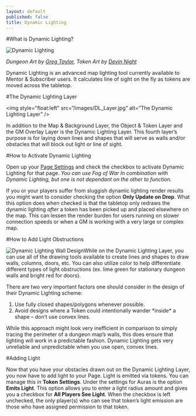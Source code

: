 ```yaml
---
layout: default
published: false
title: Dynamic Lighting
---
```


#What is Dynamic Lighting?

<img style="display: block; margin-left: auto; margin-right: auto" src=”/images/Dynamic_Lighting.jpg” alt="Dynamic Lighting" />

*Dungeon Art by [Greg Taylor]( https://marketplace.roll20.net/browse/set/50/diy-dungeon-blank-pack),  Token Art by [Devin Night]( https://marketplace.roll20.net/browse/set/2/devin-token-pack-1-characters)*

Dynamic Lighting is an advanced map lighting tool currently available to Mentor & Subscriber users. It calculates line of sight on the fly as tokens are moved across the tabletop.

#The Dynamic Lighting Layer

<img style="float:left" src=”/images/DL_Layer.jpg” alt=”The Dynamic Lighting Layer” />

In addition to the Map & Background Layer, the Object & Token Layer and the GM Overlay Layer is the Dynamic Lighting Layer. This fourth layer’s purpose is for laying down lines and shapes that will serve as walls and/or obstacles that will block out light or line of sight.

#How to Activate Dynamic Lighting

Open up your [Page Settings](/page-toolbar-page-settings) and check the checkbox to activate Dynamic Lighting for that page. *You can use Fog of War In combination with Dynamic Lighting, but one is not dependant on the other to function.*

If you or your players suffer from sluggish dynamic lighting render results you might want to consider checking the option **Only Update on Drop**. What this option does when checked is that the tabletop only redraws the dynamic lighting *after* a token has been picked up and placed elsewhere on the map. This can lessen the render burden for users running on slower connection speeds or when a GM is working with a very large or complex map.

#How to Add Light Obstructions

<img style="float:left" src=”/images/DL_Walls.jpg” alt="Dynamic Lighting Wall Design" />
While on the Dynamic Lighting Layer, you can use all of the drawing tools available to create lines and shapes to draw walls, columns, doors, etc. You can also utilize color to help differentiate different types of light obstructions (ex. lime green for stationary dungeon walls and bright red for doors).

There are two very important factors one should consider in the design of their Dynamic Lighting scheme:
<ol>
<li>Use fully closed shapes/polygons whenever possible.</li>
<li>Avoid designs where a Token could intentionally wander *inside* a shape – don’t use convex lines.</li>
</ol>

While this approach might look very inefficient in comparison to simply tracing the perimeter of a dungeon map’s walls, this does ensure that lighting will work in a predictable fashion. Dynamic Lighting gets very unreliable and unpredictable when you use open, convex lines.

#Adding Light

Now that you have your obstacles drawn out on the Dynamic Lighting Layer, you now have to add light to your Page. Light is emitted via tokens. You can manage this in **Token Settings**. Under the settings for Auras is the option **Emits Light**. This option allows you to enter a light radius amount and gives you a checkbox for **All Players See Light**. When the checkbox is left unchecked, the only player(s) who can see that token’s light emission are those who have assigned permission to that token.